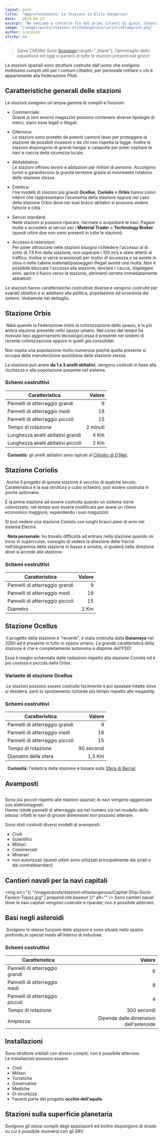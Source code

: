 ```yaml
---
layout: post
title:  "Approfondimento: Le Stazioni in Elite Dangerous"
date:   2019-04-23
excerpt: "Ne veniamo a contatto fin dai primi istanti di gioco. Conosciamo meglio tutte le tipologie di stazioni presenti in Elite: Dangerous"
image: "/images/posts/stazioni-elitedangerous/coriolisblueprint.png"
author: scorpion
sticky: no
---
```

> Salve CMDRs! Sono [Scorpion](https://my.playstation.com/profile/Scorpion01924){:target="_blank"}, l’ammiraglio dello squadrone ed oggi vi parlerò di tutte le stazioni
presenti nel gioco!

Le stazioni spaziali sono strutture costruite dall'uomo che svolgono moltissimi compiti utili per i comuni cittadini, per personale militare o chi è
appartenente alla Federazione Piloti. 

## Caratteristiche generali delle stazioni

Le stazioni svolgono un'ampia gamma di compiti e funzioni:

* Commerciale:<br> Grazie ai loro enormi magazzini possono contenere diverse tipologie di merci, siano esse legali o illegali.

* Difensiva:<br> Le stazioni sono protette da potenti cannoni laser per proteggere la stazione da possibili invasioni o da chi non rispetta la legge. Inoltre le
stazioni dispongono di grandi hangar e catapulte per poter ospitare le navi e caccia della sicurezza locale.

* Abitabitativa:<br> Le stazioni offrono lavoro e abitazioni per milioni di persone. Accolgono turisti e garantiscono la gravità terrestre grazie al
movimento rotatorio delle stazione stessa.

* Estetica:<br> I tre modelli di stazioni più grandi **Ocellus**, **Coriolis** e **Orbis** hanno colori interni che rappresentano l'economia della stazione oppure nel caso
della stazione Orbis dove nei suoi bracci abitativi si possono vedere fattorie e città.

* Servizi standard:<br> Nelle stazioni si possono riparare, riarmare o acquistare le navi. Pagare multe o accedere ai servizi per i **Material Trader** o **Technology
Broker** (questi ultimi due non sono presenti in tutte le stazioni).

* Accesso e restrizioni:<br> Per poter attraccare nelle stazioni bisogna richiedere l'accesso al di sotto di 7.5 Km dalla stazione, non superare i 100
m/s e stare attenti al traffico. Inoltre si verrà scansionati per motivi di sicurezza e se avrete in stiva o nelle cabine materiali/passeggeri illegali
avrete una multa. Non è possibile bloccare l'accesso alla stazione, lanciare i caccia, dispiegare armi, aprire il fuoco verso la stazione, altrimenti verrete
immediatamente abbattuti!

Le stazioni hanno caratteristiche costruttive diverse e vengono costruite per svariati obiettivi e si adattano alla politica, popolazione ed economia dei
sistemi. Vediamole nel dettaglio.

## Stazione Orbis

<span class="image fit"><img src="/images/posts/stazioni-elitedangerous/dd10bde3f7c98acd3aebb842d31ca2b6.jpg" alt=""></span>
Nata quando la Federazione iniziò la colonizzazione dello spazio, è la più antica stazione presente nello spazio umano. Nel corso del tempo ha ricevuto
lievi aggiornamenti tecnologici,essa è presente nei sistemi di recente colonizzazione oppure in quelli già consolidati.

Non ospita una popolazione molto numerosa poiché quella presente si occupa della manutenzione quotidiana della stazione stessa.

La stazione può avere **da 1 a 3 anelli abitativi**, vengono costruiti in base alla ricchezza e alla popolazione presente nel sistema.

### Schemi costruttivi

| Caratteristica                    | Valore    |  
|-----------------------------------|----------:|
| Pannelli di atterraggio grandi    | 9         |
| Pannelli di atterraggio medi      | 18        |
| Pannelli di atterraggio piccoli   | 15        |
| Tempo di rotazione                | 2 minuti  |
| Lunghezza anelli abitativi grandi   |  4 Km   |
| Lunghezza anelli abitativi piccoli| 2 Km      |

<div class="box">
<i class="fa fa-hand-o-right fa-lg" aria-hidden="true" style="color: #f07b05;"></i> &nbsp; <b>Curiosità:</b> gli anelli abitativi sono ispirati al <a href="https://it.wikipedia.org/wiki/Cilindro_di_O%27Neill">Cilindro di O’Neil</a>.
</div>

## Stazione Coriolis

<span class="image fit"><img src="/images/posts/stazioni-elitedangerous/d950c17ec69a72773fd793587ff07cf8.jpg" alt=""></span>
Anche il progetto di questa stazione è vecchio di qualche secolo. Caratteristica è la sua struttura a cubo octaedro, può essere costruita in poche settimane.

È la prima stazione ad essere costruita quando un sistema viene colonizzato; nel tempo può essere modificata per avere un rilievo economico maggiore, espandendo i suoi
magazzini.

Si può vedere una stazione Coriolis con lunghi bracci pieni di armi nel sistema Electra.

<div class="box">
<i class="fa fa-hand-o-right fa-lg" aria-hidden="true" style="color: #f07b05;"></i> &nbsp; <b>Nota personale:</b> ho trovato difficoltà ad entrare nella stazione quando mi
trovo in supercruise, consiglio di vedere la direzione delle frecce nell’ologramma della stazione in basso a sinistra, vi guiderà nella direzione
dove si accede alla stazione.
</div>

### Schemi costruttivi

| Caratteristica                    | Valore    |  
|-----------------------------------|----------:|
| Pannelli di atterraggio grandi    | 9         |
| Pannelli di atterraggio medi      | 18        |
| Pannelli di atterraggio piccoli   | 15        |
| Diametro                          | 2 Km  |

## Stazione Ocellus

<span class="image fit"><img src="/images/posts/stazioni-elitedangerous/06d9217d727f24d678d03787138c00bc.jpg" alt=""></span>
Il progetto della stazione è “recente”, è stata costruita dalla **Gutamaya** nel 3260 ed è presente in tutto lo spazio umano. La grande caratteristica della
stazione è che è completamente autonoma è dispone dell’FSD! 

Essa è meglio schermata dalle radiazioni rispetto alla stazione Coriolis ed è più costosa e piccola della Orbis.

### Variante di stazione Ocellus

<span class="image fit"><img src="/images/posts/stazioni-elitedangerous/a5be712c01b36af5581f732a954eb61d.jpg" alt=""></span>
Le stazioni possono essere costruite facilmente e poi spostate intatte dove si desidera, però lo spostamento richiede più tempo rispetto alle megaship.

### Schemi costruttivi

| Caratteristica                    | Valore    |  
|-----------------------------------|----------:|
| Pannelli di atterraggio grandi    | 9         |
| Pannelli di atterraggio medi      | 18        |
| Pannelli di atterraggio piccoli   | 15        |
| Tempo di rotazione                | 90 secondi  |
| Diametro della sfera              | 1,5 Km    |

<div class="box">
<i class="fa fa-hand-o-right fa-lg" aria-hidden="true" style="color: #f07b05;"></i> &nbsp; <b>Curiosità:</b> l'estetica della stazione è basata sulla <a href="https://en.wikipedia.org/wiki/Bernal_sphere">Sfera di Bernal</a>.
</div>

## Avamposti

<div class="box alt">
    <div class="row 50% uniform">
        <div class="4u"><span class="image fit"><img src="{{ "/images/posts/stazioni-elitedangerous/Outpost.jpg" | prepend:site.baseurl }}" alt="" /></span></div>
        <div class="4u"><span class="image fit"><img src="{{ "/images/posts/stazioni-elitedangerous/ahron-khachik-elite-outpost-military.jpg" | prepend:site.baseurl }}" alt="" /></span></div>
        <div class="4u$"><span class="image fit"><img src="{{ "/images/posts/stazioni-elitedangerous/ahron-khachik-elite-outpost-scientific.jpg" | prepend:site.baseurl }}" alt="" /></span></div>
    </div>
</div>

Sono più piccoli rispetto alle stazioni spaziali; le navi vengono agganciate con elettromagneti.<br>
Hanno ridotti pannelli di atterraggio sia nel numero sia nel modello dello stesso: infatti le navi di grosse dimensioni non possono atterare.

Sono stati costruiti diversi modelli di avamposti:

- Civili
- Scientifici
- Militari
- Commerciali
- Minerari
- non autorizzati (questi ultimi sono utilizzati principalmente dai pirati o dai contrabbandieri)

## Cantieri navali per la navi capitali

<span class="image fit"><img src="{{ "/images/posts/stazioni-elitedangerous/Capital-Ship-Dock-Facece-Topaz.jpg" | prepend:site.baseurl }}" alt="" /></span>
Sono cantieri navali dove le navi capitali vengono costruite e riparate; non è possibile atterrare.

## Basi negli asteroidi

<span class="image fit"><img src="/images/posts/stazioni-elitedangerous/359320_20170715215444_1.png" alt=""></span>
Svolgono le stesse funzioni delle stazioni e sono situate nello spazio profondo,in special modo all’interno di nebulose.

### Schemi costruttivi

| Caratteristica                    | Valore    |  
|-----------------------------------|----------:|
| Pannelli di atterraggio grandi    | 6        |
| Pannelli di atterraggio medi      | 8        |
| Pannelli di atterraggio piccoli   | 4        |
| Tempo di rotazione                | 300 secondi  |
| Ampiezza              | Dipende dalle dimensioni dell'asteroide   |

## Installazioni

Sono strutture orbitali con diversi compiti; non è possibile atterrare.<br>
Le installazioni possono essere:

- Civili
- Militari
- Turistiche
- Governative
- Mediche
- Di sicurezza
- Facenti parte del progetto **occhio dell'aquila**.

## Stazioni sulla superficie planetaria

Svolgono gli stessi compiti degli spazioporti ed inoltre dispongono di strade su cui è possibile muoversi con gli SRV.
